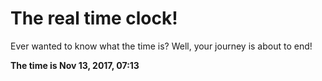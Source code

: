 # The real time clock!

Ever wanted to know what the time is? Well, your journey is about to end!

**The time is Nov 13, 2017, 07:13**